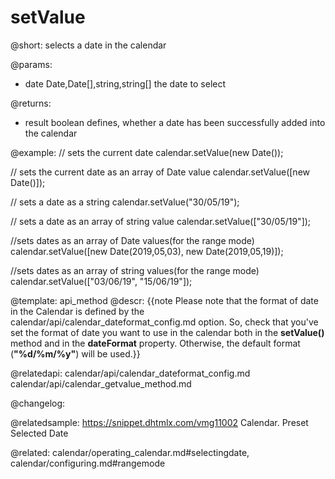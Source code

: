 setValue
=============

@short: selects a date in the calendar


@params:
- date 		Date,Date[],string,string[] 		the date to select

@returns:
- result 	boolean 	defines, whether a date has been successfully added into the calendar


@example:
// sets the current date
calendar.setValue(new Date());

// sets the current date as an array of Date value
calendar.setValue([new Date()]);

// sets a date as a string
calendar.setValue("30/05/19");

// sets a date as an array of string value
calendar.setValue(["30/05/19"]);

//sets dates as an array of Date values(for the range mode)
calendar.setValue([new Date(2019,05,03), new Date(2019,05,19)]);

//sets dates as an array of string values(for the range mode)
calendar.setValue(["03/06/19", "15/06/19"]);


@template: api_method
@descr:
{{note Please note that the format of date in the Calendar is defined by the calendar/api/calendar_dateformat_config.md option. So, check that you've set the format of date you want to use in the calendar both in the
**setValue()** method and in the **dateFormat** property. Otherwise, the default format (**"%d/%m/%y"**) will be used.}}


@relatedapi:
calendar/api/calendar_dateformat_config.md
calendar/api/calendar_getvalue_method.md

@changelog:

@relatedsample:
https://snippet.dhtmlx.com/vmg11002	Calendar. Preset Selected Date

@related:
calendar/operating_calendar.md#selectingdate,
calendar/configuring.md#rangemode
